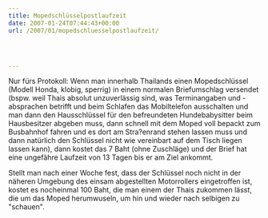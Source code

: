 ```yaml
---
title: Mopedschlüsselpostlaufzeit
date: 2007-01-24T07:44:43+00:00
url: /2007/01/mopedschluesselpostlaufzeit/




---
```

Nur fürs Protokoll: Wenn man innerhalb Thailands einen Mopedschlüssel (Modell Honda, klobig, sperrig) in einem normalen Briefumschlag versendet (bspw. weil Thais absolut unzuverlässig sind, was Terminangaben und -absprachen betrifft und beim Schlafen das Mobiltelefon ausschalten und man dann den Hausschlüssel für den befreundeten Hundebabysitter beim Hausbesitzer abgeben muss, dann schnell mit dem Moped voll bepackt zum Busbahnhof fahren und es dort am Stra?enrand stehen lassen muss und dann natürlich den Schlüssel nicht wie vereinbart auf dem Tisch liegen lassen kann), dann kostet das 7 Baht (ohne Zuschläge) und der Brief hat eine ungefähre Laufzeit von 13 Tagen bis er am Ziel ankommt.

Stellt man nach einer Woche fest, dass der Schlüssel noch nicht in der näheren Umgebung des einsam abgestellten Motorrollers eingetroffen ist, kostet es nocheinmal 100 Baht, die man einem der Thais zukommen lässt, die um das Moped herumwuseln, um hin und wieder nach selbigen zu "schauen".
